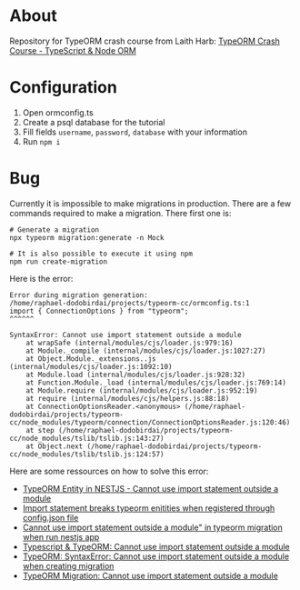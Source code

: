 # About

Repository for TypeORM crash course from Laith Harb: [TypeORM Crash Course - TypeScript & Node ORM](https://www.youtube.com/watch?v=JaTbzPcyiOE&t=4095s)

# Configuration

1. Open ormconfig.ts
2. Create a psql database for the tutorial
3. Fill fields `username`, `password`, `database` with your information
4. Run `npm i`

# Bug

Currently it is impossible to make migrations in production. There are a few commands required to make a migration. There first one is:

```
# Generate a migration
npx typeorm migration:generate -n Mock

# It is also possible to execute it using npm
npm run create-migration
```

Here is the error:

```
Error during migration generation:
/home/raphael-dodobirdai/projects/typeorm-cc/ormconfig.ts:1
import { ConnectionOptions } from "typeorm";
^^^^^^

SyntaxError: Cannot use import statement outside a module
    at wrapSafe (internal/modules/cjs/loader.js:979:16)
    at Module._compile (internal/modules/cjs/loader.js:1027:27)
    at Object.Module._extensions..js (internal/modules/cjs/loader.js:1092:10)
    at Module.load (internal/modules/cjs/loader.js:928:32)
    at Function.Module._load (internal/modules/cjs/loader.js:769:14)
    at Module.require (internal/modules/cjs/loader.js:952:19)
    at require (internal/modules/cjs/helpers.js:88:18)
    at ConnectionOptionsReader.<anonymous> (/home/raphael-dodobirdai/projects/typeorm-cc/node_modules/typeorm/connection/ConnectionOptionsReader.js:120:46)
    at step (/home/raphael-dodobirdai/projects/typeorm-cc/node_modules/tslib/tslib.js:143:27)
    at Object.next (/home/raphael-dodobirdai/projects/typeorm-cc/node_modules/tslib/tslib.js:124:57)
```

Here are some ressources on how to solve this error:

- [TypeORM Entity in NESTJS - Cannot use import statement outside a module](https://stackoverflow.com/questions/59435293/typeorm-entity-in-nestjs-cannot-use-import-statement-outside-a-module)
- [Import statement breaks typeorm enitities when registered through config.json file](https://stackoverflow.com/questions/58529950/import-statement-breaks-typeorm-enitities-when-registered-through-config-json-fi)
- [Cannot use import statement outside a module" in typeorm migration when run nestjs app](https://stackoverflow.com/questions/61259812/cannot-use-import-statement-outside-a-module-in-typeorm-migration-when-run-nes)
- [Typescript & TypeORM: Cannot use import statement outside a module](https://stackoverflow.com/questions/67546054/typescript-typeorm-cannot-use-import-statement-outside-a-module)
- [TypeORM: SyntaxError: Cannot use import statement outside a module when creating migration](https://stackoverflow.com/questions/63050474/typeorm-syntaxerror-cannot-use-import-statement-outside-a-module-when-creating)
- [TypeORM Migration: Cannot use import statement outside a module](https://stackoverflow.com/questions/70256825/typeorm-migration-cannot-use-import-statement-outside-a-module)

